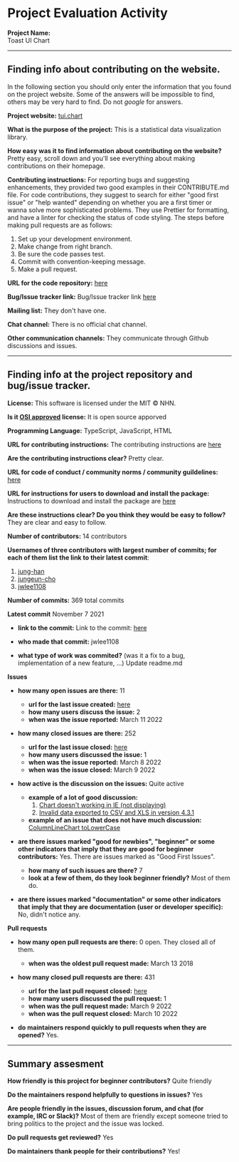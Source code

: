 # Project Evaluation Activity



__Project Name:__  
Toast UI Chart

---

## Finding info about contributing on the website.

In the following section you should only enter the information that you
found on the project website. Some of the answers will be impossible to find, others
may be very hard to find. Do not _google_ for answers.

__Project website:__
[tui.chart](https://ui.toast.com/tui-chart)

__What is the purpose of the project:__
This is a statistical data visualization library.

__How easy was it to find information about contributing on the website?__
Pretty easy, scroll down and you'll see everything about making contributions on their homepage. 

__Contributing instructions:__
For reporting bugs and suggesting enhancements, they provided two good examples in their CONTRIBUTE.md file.
For code contributions, they suggest to search for either "good first issue" or "help wanted" depending on whether you are a first timer or wanna solve more sophisticated problems.
They use Prettier for formatting, and have a linter for checking the status of code styling.
The steps before making pull requests are as follows:
1. Set up your development environment.
2. Make change from right branch.
3. Be sure the code passes test.
4. Commit with convention-keeping message.
5. Make a pull request.

__URL for the code repository:__
[here](https://github.com/nhn/tui.chart)

__Bug/Issue tracker link:__
Bug/Issue tracker link [here](https://github.com/nhn/tui.chart/issues)

__Mailing list:__
They don't have one. 

__Chat channel:__
There is no official chat channel. 

__Other communication channels:__
They communicate through Github discussions and issues.

---

## Finding info at the project repository and bug/issue tracker.

__License:__
This software is licensed under the MIT © NHN.

__Is it [OSI approved](https://opensource.org/licenses/alphabetical) license:__
It is open source apporved

__Programming Language:__
TypeScript, JavaScript, HTML

__URL for contributing instructions:__ 
The contributing instructions are [here](https://github.com/nhn/tui.chart/blob/main/CONTRIBUTING.md)


__Are the contributing instructions clear?__ 
Pretty clear. 

__URL for code of conduct / community norms / community guildelines:__
[here](https://github.com/nhn/tui.chart/blob/main/CODE_OF_CONDUCT.md)

__URL for instructions for users to download and install the package:__
Instructions to download and install the package are [here](https://github.com/nhn/tui.chart/blob/main/CONTRIBUTING.md#1-initial-setup)

__Are these instructions clear? Do you think they would be easy to follow?__
They are clear and easy to follow. 

__Number of contributors:__
14 contributors

__Usernames of three contributors with largest number of commits; for
each of them list the link to their latest commit__:

1. [jung-han](https://github.com/nhn/tui.chart/commit/3b75e28bec01ff900703f0c77a01f1da3eda30de)
2. [jungeun-cho](https://github.com/nhn/tui.chart/commit/53b84f83248df460c5da78e1658e87dab4fa69fe)
3. [jwlee1108](https://github.com/nhn/tui.chart/commit/5916639a476d9d3ee543e3f6f8884032c991f718)


__Number of commits:__
369 total commits

__Latest commit__
November 7 2021

- __link to the commit:__
Link to the commit: [here](https://github.com/nhn/tui.chart/commit/5916639a476d9d3ee543e3f6f8884032c991f718)

- __who made that commit:__
jwlee1108

- __what type of work was commited?__ (was it a fix to a bug, implementation of a new feature, ...)
Update readme.md


__Issues__

- __how many open issues are there:__
        11
    - __url for the last issue created:__
        [here](https://github.com/nhn/tui.chart/issues/726)
    - __how many users discuss the issue:__
        2
    - __when was the issue reported:__
        March 11 2022

- __how many closed issues are there:__
    252
    - __url for the last issue closed:__
        [here](https://github.com/nhn/tui.chart/issues/725)
    - __how many users discussed the issue:__
        1
    - __when was the issue reported:__
        March 8 2022
    - __when was the issue closed:__
        March 9 2022
- __how active is the discussion on the issues:__ 
        Quite active
    - __example of a lot of good discussion:__ 
        1. [Chart doesn't working in IE (not displaying)](https://github.com/nhn/tui.chart/issues/698)
        2. [Invalid data exported to CSV and XLS in version 4.3.1](https://github.com/nhn/tui.chart/issues/656)
    - __example of an issue that does not have much discussion:__
        [ColumnLineChart toLowerCase](https://github.com/nhn/tui.chart/issues/714)


- __are there issues marked "good for newbies", "beginner" or some other indicators that imply that they are good for beginner contributors:__
    Yes. There are issues marked as "Good First Issues".
    - __how many of such issues are there?__
    7 
    - __look at a few of them, do they look beginner friendly?__ 
    Most of them do.

- __are there issues marked "documentation" or some other indicators that imply that they are documentation (user or developer specific):__
    No, didn't notice any.

__Pull requests__

- __how many open pull requests are there:__
    0 open. They closed all of them.
    - __when was the oldest pull request made:__
    March 13 2018
- __how many closed pull requests are there:__
    431
    - __url for the last pull request closed:__
    [here](https://github.com/nhn/tui.chart/issues/725)
    - __how many users discussed the pull request:__
    1
    - __when was the pull request made:__
    March 9 2022
    - __when was the pull request closed:__
    March 10 2022

- __do maintainers respond quickly to pull requests when they are opened?__ 
    Yes.




---


## Summary assesment
__How friendly is this project for beginner contributors?__
Quite friendly

__Do the maintainers respond helpfully to questions in issues?__
Yes

__Are people friendly in the issues, discussion forum, and chat (for example, IRC or Slack)?__
Most of them are friendly except someone tried to bring politics to the project and the issue was locked.

__Do pull requests get reviewed?__
Yes

__Do maintainers thank people for their contributions?__
Yes! 



